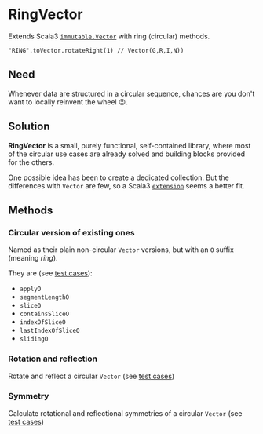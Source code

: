 # **RingVector**
Extends Scala3 [`immutable.Vector`](https://dotty.epfl.ch/api/scala/collection/immutable/Vector.html) with ring (circular) methods.

```
"RING".toVector.rotateRight(1) // Vector(G,R,I,N))
```

## Need
Whenever data are structured in a circular sequence,
chances are you don't want to locally reinvent the wheel 😉.

## Solution
**RingVector** is a small, purely functional, self-contained library,
where most of the circular use cases are already solved
and building blocks provided for the others.

One possible idea has been to create a dedicated collection.
But the differences with `Vector` are few,
so a Scala3 [`extension`](https://docs.scala-lang.org/scala3/reference/contextual/extension-methods.html) seems a better fit.

## Methods

### Circular version of existing ones
Named as their plain non-circular `Vector` versions,
but with an `O` suffix (meaning _ring_).

They are (see [test cases](/src/test/scala/AlternativeMethodsSpec.scala)):
* `applyO`
* `segmentLengthO`
* `sliceO`
* `containsSliceO`
* `indexOfSliceO`
* `lastIndexOfSliceO`
* `slidingO`

### Rotation and reflection
Rotate and reflect a circular `Vector`
(see [test cases](/src/test/scala/RotationsReflectionsSpec.scala))

### Symmetry
Calculate rotational and reflectional symmetries of a circular `Vector`
(see [test cases](/src/test/scala/SymmetriesSpec.scala))


